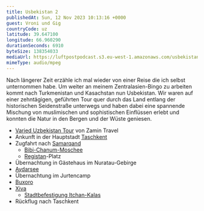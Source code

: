 ```yaml
---
title: Usbekistan 2
publishedAt: Sun, 12 Nov 2023 10:13:16 +0000
guest: Vroni und Gig
countryCode: uz
latitude: 39.647100
longitude: 66.960290
durationSeconds: 6910
byteSize: 138354033
mediaUrl: https://luftpostpodcast.s3.eu-west-1.amazonaws.com/usbekistan-2.mp3
mimeType: audio/mpeg
---
```


Nach längerer Zeit erzähle ich mal wieder von einer Reise die ich selbst unternommen habe. Um weiter an meinem Zentralasien-Bingo zu arbeiten kommt nach Turkmenistan und Kasachstan nun Usbekistan. Wir waren auf einer zehntägigen, geführten Tour quer durch das Land entlang der historischen Seidenstraße unterwegs und haben dabei eine spannende Mischung von muslimischen und sophistischen Einflüssen erlebt und konnten die Natur in den Bergen und der Wüste geniesen.

- [Varied Uzbekistan Tour](https://www.tourradar.com/t/184997%23p=4_) von Zamin Travel
- Ankunft in der Hauptstadt [Taschkent](https://de.wikipedia.org/wiki/Taschkent)
- Zugfahrt nach [Samarqand](https://de.wikipedia.org/wiki/Samarqand)
  - [Bibi-Chanum-Moschee](https://de.wikipedia.org/wiki/Bibi-Chanum-Moschee)
  - [Registan](https://de.wikipedia.org/wiki/Registan_%28Samarqand%29)-Platz
- Übernachtung in Gästehaus im Nuratau-Gebirge
- [Aydarsee](https://de.wikipedia.org/wiki/Aydarsee)
- Übernachtung im Jurtencamp
- [Buxoro](https://de.wikipedia.org/wiki/Buxoro)
- [Xiva](https://de.wikipedia.org/wiki/Xiva)
  - [Stadtbefestigung Itchan-Kalas](https://de.wikipedia.org/wiki/Stadtbefestigung_Itchan-Kalas)
- Rückflug nach Taschkent
